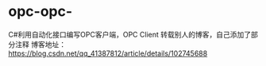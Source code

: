 # opc-opc-
C#利用自动化接口编写OPC客户端，OPC Client
转载别人的博客，自己添加了部分注释
博客地址：https://blog.csdn.net/qq_41387812/article/details/102745688
